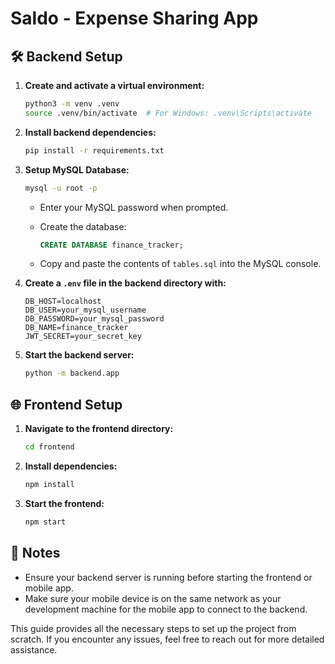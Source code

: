 # Saldo - Expense Sharing App

## 🛠 Backend Setup

1. **Create and activate a virtual environment:**

   ```bash
   python3 -m venv .venv
   source .venv/bin/activate  # For Windows: .venv\Scripts\activate
   ```

2. **Install backend dependencies:**

   ```bash
   pip install -r requirements.txt
   ```

3. **Setup MySQL Database:**

   ```bash
   mysql -u root -p
   ```

   - Enter your MySQL password when prompted.
   - Create the database:

     ```sql
     CREATE DATABASE finance_tracker;
     ```

   - Copy and paste the contents of `tables.sql` into the MySQL console.

4. **Create a `.env` file in the backend directory with:**

   ```plaintext
   DB_HOST=localhost
   DB_USER=your_mysql_username
   DB_PASSWORD=your_mysql_password
   DB_NAME=finance_tracker
   JWT_SECRET=your_secret_key
   ```

5. **Start the backend server:**

   ```bash
   python -m backend.app
   ```

## 🌐 Frontend Setup

1. **Navigate to the frontend directory:**

   ```bash
   cd frontend
   ```

2. **Install dependencies:**

   ```bash
   npm install
   ```

3. **Start the frontend:**

   ```bash
   npm start
   ```

## 📝 Notes

- Ensure your backend server is running before starting the frontend or mobile app.
- Make sure your mobile device is on the same network as your development machine for the mobile app to connect to the backend.

This guide provides all the necessary steps to set up the project from scratch. If you encounter any issues, feel free to reach out for more detailed assistance.
